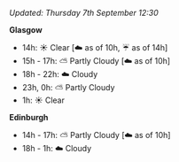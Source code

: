 *Updated: Thursday 7th September 12:30*

**Glasgow**

* 14h: :sunny: Clear [:cloud: as of 10h, :umbrella: as of 14h]
* 15h - 17h: :partly_sunny: Partly Cloudy [:cloud: as of 10h]
* 18h - 22h: :cloud: Cloudy
* 23h, 0h: :partly_sunny: Partly Cloudy
* 1h: :sunny: Clear

**Edinburgh**

* 14h - 17h: :partly_sunny: Partly Cloudy [:cloud: as of 10h]
* 18h - 1h: :cloud: Cloudy
